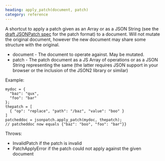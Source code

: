 ```yaml
--- 
heading: apply_patch(document, patch)
category: reference
---
```


A shortcut to apply a patch given as an Array or as a JSON String (see the [draft JSONPatch spec][#jsonpatch] for the patch format) to a document. Will not mutate the original document, however the new document may share some structure with the original.


* document - The document to operate against. May be mutated.
* patch - The patch document as a JS Array of operations or as a JSON String representing the same (the latter requires JSON support in your browser or the inclusion of the JSON2 library or similar)

Example:

    mydoc = {
      "baz": "qux",
      "foo": "bar"
    };
    thepatch = [
      { "op": "replace", "path": "/baz", "value": "boo" }
    ]
    patcheddoc = jsonpatch.apply_patch(mydoc, thepatch);
    // patcheddoc now equals {"baz": "boo", "foo": "bar"}}


[#jsonpatch]: https://datatracker.ietf.org/doc/draft-ietf-appsawg-json-patch/

Throws:

* InvalidPatch if the patch is invalid
* PatchApplyError if the patch could not apply against the given document
